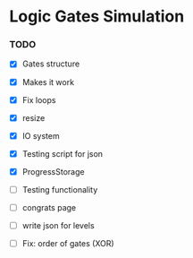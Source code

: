 # Logic Gates Simulation

### TODO

- [x] Gates structure
- [x] Makes it work
- [x] Fix loops
- [x] resize
- [x] IO system
- [x] Testing script for json
- [x] ProgressStorage

- [ ] Testing functionality
- [ ] congrats page

- [ ] write json for levels
- [ ] Fix: order of gates (XOR) 
